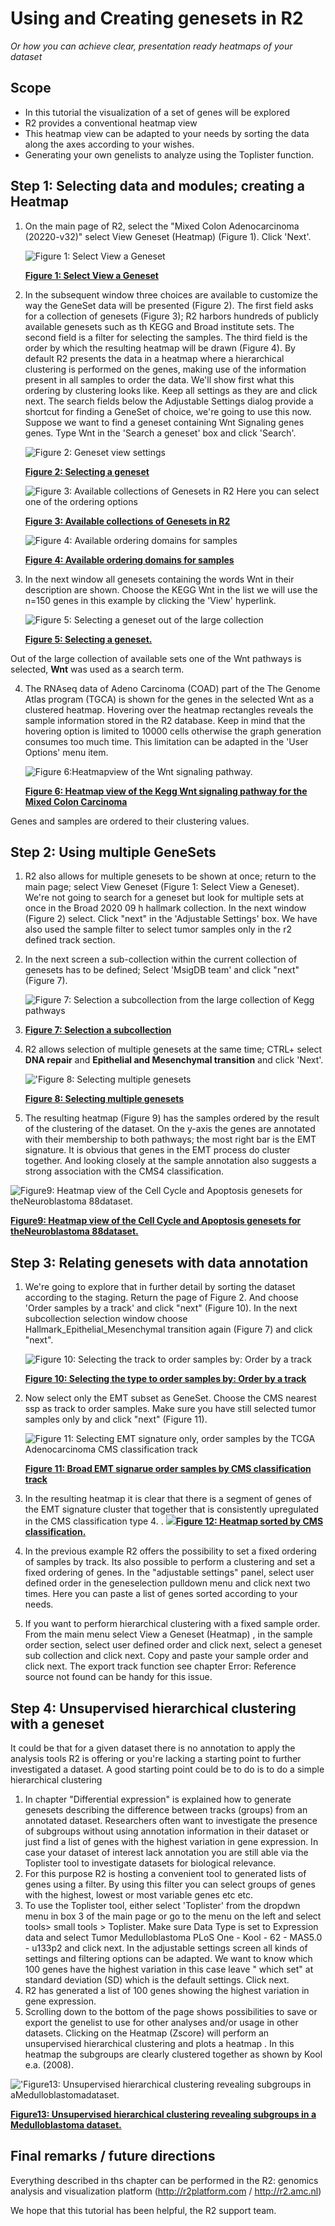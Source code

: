 <a id="using_and_creating_genesets"></a>

Using and Creating genesets in R2
===============================



*Or how you can achieve clear, presentation ready heatmaps of your
dataset*





Scope
-----

-   In this tutorial the visualization of a set of genes will be
    explored
-   R2 provides a conventional heatmap view
-   This heatmap view can be adapted to your needs by sorting the data
    along the axes according to your wishes.
-   Generating your own genelists to analyze using the
    Toplister function.





Step 1: Selecting data and modules; creating a Heatmap
---------------

1.  On the main page of R2, select the "Mixed Colon Adenocarcinoma (20220-v32)" select View Geneset (Heatmap) (Figure 1).
    Click 'Next'.
    
	![](_static/images/Usinggenesets/UsingGenesets_Selectv1.png "Figure    1: Select View a    Geneset")
	
	[**Figure    1: Select View a    Geneset**](_static/images/UsingGenesets/UsingGenesets_Select.png)
	
2.  In the subsequent window three choices are available to customize
    the way the GeneSet data will be presented (Figure 2). The first
    field asks for a collection of genesets (Figure 3); R2 harbors
    hundreds of publicly available genesets such as th KEGG and Broad institute sets.  The second field is a filter for selecting the samples. The
    third field is the order by which the resulting heatmap will be
    drawn (Figure 4). By default R2 presents the data in a heatmap where
    a hierarchical clustering is performed on the genes, making use of
    the information present in all samples to order the data. We'll show
    first what this ordering by clustering looks like. Keep all settings
    as they are and click next. The search fields below the Adjustable
    Settings dialog provide a shortcut for finding a GeneSet of choice,
    we're going to use this now. Suppose we want to find a geneset
    containing Wnt Signaling genes genes. Type Wnt in the 'Search a
    geneset' box and click 'Search'.

	![](_static/images/Usinggenesets/UsingGenesets_Settingsv1.png "Figure 2: Geneset view settings")
	
	[**Figure  2: Selecting a geneset**](_static/images/UsinggenesetsUsingGenesets_Settingsv1.png)

	![](_static/images/Usinggenesets/UsingGenesets_Collectionsv1.png "Figure    3: Available collections of Genesets in    R2")
	Here you can select one of the ordering options

	[**Figure    3: Available collections of Genesets in    R2**](_static/images/Usinggenesets/UsingGenesets_Collectionsv1.png)
	
	![](_static/images/Usinggenesets/UsingGenesets_Ordering.png "Figure    4: Available ordering domains for    samples")
	
	[**Figure    4: Available ordering domains for    samples**](_static/images/Usinggenesets/UsingGenesets_Ordering.png)
	
3.  In the next window all genesets containing the words Wnt  in
    their description are shown. Choose the KEGG Wnt in the list we will use the n=150 genes in this example by clicking the 'View' hyperlink.
    
	![](_static/images/Usinggenesets/UsingGenesets_Selectingv1.png "Figure 5: Selecting a geneset out of the large collection")
	
	[**Figure    5: Selecting a geneset.**](_static/images/Usinggenesets/UsingGenesets_Selecting.png)
   
Out of the large collection of available sets one of the Wnt pathways is selected, **Wnt**  was used as a search term.
	
4.  The RNAseq data of Adeno Carcinoma (COAD) part of the The Genome Atlas program (TGCA)  is shown for
    the genes in the selected Wnt as a clustered heatmap. Hovering over
    the heatmap rectangles reveals the sample information stored in the
    R2 database. Keep in mind that the hovering option is limited to
    10000 cells otherwise the graph generation consumes too much time.
    This limitation can be adapted in the 'User Options' menu item.

    ![](_static/images/Usinggenesets/UsingGenesets_Heatmapv1.png "Figure 6:Heatmapview of the Wnt signaling pathway.")
	
    [**Figure 6: Heatmap view of the Kegg  Wnt signaling pathway  for the Mixed Colon Carcinoma**](_static/images//Usinggenesets/UsingGenesets_Heatmapv1.png)
	

Genes and samples are ordered to their clustering values.


Step 2: Using multiple GeneSets
---------------

1.  R2 also allows for multiple genesets to be shown at once; return to
    the main page; select View Geneset (Figure 1: Select View
    a Geneset). We're not going to search for a geneset but look for
    multiple sets at once in the Broad 2020 09 h hallmark collection. In the next window
    (Figure 2) select. Click "next" in the
    'Adjustable Settings' box. We have also used the sample filter to select tumor samples only in the r2 defined track section.
2.  In the next screen a sub-collection within the current collection of
    genesets has to be defined; Select 'MsigDB team' and click
    "next" (Figure 7).
    
	![](_static/images/Usinggenesets/UsingGenesets_Subcollectionv1.png "Figure    7: Selection a subcollection from the large collection of Kegg    pathways")
3. 
	[**Figure    7: Selection a subcollection**](_static/images//Usinggenesets/UsingGenesets_Subcollection.png)
	
3.  R2 allows selection of multiple genesets at the same time; CTRL+
    select **DNA repair**  and **Epithelial and Mesenchymal transition**  and click 'Next'.

	![](_static/images/Usinggenesets/UsingGenesets_Doubleselectv1.png "'Figure    8: Selecting multiple    genesets")
	
	[**Figure    8: Selecting multiple    genesets**](_static/images//Usinggenesets/UsingGenesets_Doubleselect.png)
	
4.  The resulting heatmap (Figure 9) has the samples ordered by the
    result of the clustering of the dataset. On the y-axis the genes are
    annotated with their membership to both pathways; the most right bar is
    the EMT signature. It is obvious that genes in the EMT process do cluster together. And looking closely at the sample annotation also suggests a strong association with the CMS4 classification.


![](_static/images/Usinggenesets//UsingGenesets_Heatmap3.png "Figure9: Heatmap view of the Cell Cycle and Apoptosis genesets for theNeuroblastoma 88dataset.")
	
[**Figure9: Heatmap view of the Cell Cycle and Apoptosis genesets for theNeuroblastoma 88dataset.**](_static/images/UsingGenesets_Heatmap2.png)
	





Step 3: Relating genesets with data annotation
---------------

1.  We're going to explore that in further detail by sorting the dataset
    according to the staging.  Return the page of Figure 2. And choose
    'Order samples by a track' and click "next" (Figure 10). In the next
    subcollection selection window choose Hallmark_Epithelial_Mesenchymal transition again
    (Figure 7) and click "next".
    
	![](_static/images/Usinggenesets/UsingGenesets_SelectDomainv1.png "Figure  10: Selecting the track to order samples by: Order by a track")
	
	[**Figure    10: Selecting the type to order samples by: Order by a    track**](_static/images/Usinggenesets/UsingGenesets_SelectDomainv1.png)
	
2.  Now select only the EMT  subset as GeneSet. Choose the
   CMS nearest ssp as track to order samples. Make sure you have still selected tumor samples only by and click
    "next" (Figure 11).
    
	![](_static/images/Usinggenesets/UsingGenesets_EMT.png "Figure    11: Selecting EMT signature only, order samples by the TCGA  Adenocarcinoma CMS classification track")
	
	[**Figure    11: Broad EMT signarue order samples by CMS classification track**](_static/images/Usinggenesets/UsingGenesets_CellCycle.png)
	
3.  In the resulting heatmap it is clear that there is a segment of
    genes of the EMT signature cluster that together that is consistently
    upregulated in the CMS classification type 4. .
    [![](_static/images/Usinggenesets/UsingGenesets_HeatmapSortedv2.png)**Figure
    12: Heatmap sorted by CMS classification.**](_static/images/UsingGenesets/UsingGenesets_HeatmapSortedv2.png)
4.  In the previous example R2 offers the possibility to set a fixed
    ordering of samples by track. Its also possible to perform a
    clustering and set a fixed ordering of genes. In the "adjustable
    settings" panel, select user defined order in the geneselection
    pulldown menu and click next two times. Here you can paste a list of
    genes sorted according to your needs.
5.  If you want to perform hierarchical clustering with a fixed
    sample order. From the main menu select View a Geneset (Heatmap) ,
    in the sample order section, select user defined order and click
    next, select a geneset sub collection and click next. Copy and paste
    your sample order and click next. The export track function see
    chapter Error: Reference source not found can be handy for
    this issue.





Step 4: Unsupervised hierarchical clustering with a geneset
---------------


It could be that for a given dataset there is no annotation to apply the
analysis tools R2 is offering or you're lacking a starting point to
further investigated a dataset. A good starting point could be to do is
to do a simple hierarchical clustering



1.  In chapter "Differential expression" is explained how to
    generate genesets describing the difference between tracks (groups)
    from an annotated dataset. Researchers often want to investigate the
    presence of subgroups without using annotation information in their
    dataset or just find a list of genes with the highest variation in
    gene expression. In case your dataset of interest lack annotation
    you are still able via the Toplister tool to investigate datasets
    for biological relevance.
2.  For this purpose R2 is hosting a convenient tool to generated lists
    of genes using a filter. By using this filter you can select groups
    of genes with the highest, lowest or most variable genes etc etc.
3.  To use the Toplister tool, either select 'Toplister' from the dropdwn menu 
    in box 3 of the main page or go to the menu on the left and select
    tools> small tools > Toplister. Make sure Data Type is set to
    Expression data and select Tumor Medulloblastoma PLoS One - Kool -
    62 - MAS5.0 - u133p2 and click next. In the adjustable settings
    screen all kinds of settings and filtering options can be adapted.
    We want to know which 100 genes have the highest variation in this
    case leave " which set" at standard deviation (SD) which is the
    default settings. Click next.
4.  R2 has generated a list of 100 genes showing the highest variation
    in gene expression.
5.  Scrolling down to the bottom of the page shows possibilities to save
    or export the genelist to use for other analyses and/or usage in
    other datasets. Clicking on the Heatmap (Zscore) will perform an
    unsupervised hierarchical clustering and plots a heatmap . In this
    heatmap the subgroups are clearly clustered together as shown by
    Kool e.a. (2008).


![](_static/images/Usinggenesets/UsingGenesets_Unsupervised.png "'Figure13: Unsupervised hierarchical clustering revealing subgroups in aMedulloblastomadataset.")
	
[**Figure13: Unsupervised hierarchical clustering revealing subgroups in a Medulloblastoma dataset.**](_static/images/UsingGenesets_Unsupervised.png)
	



Final remarks / future directions
---------------------------------


Everything described in ths chapter can be performed in the R2: genomics analysis and visualization platform (http://r2platform.com / http://r2.amc.nl) 


We hope that this tutorial has been helpful, the R2 support team.


